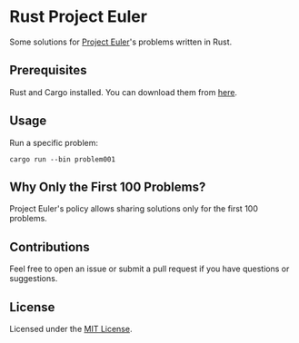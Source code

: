 # Rust Project Euler

Some solutions for [Project Euler](https://projecteuler.net/)'s problems written in Rust.

## Prerequisites

Rust and Cargo installed. You can download them from [here](https://www.rust-lang.org/tools/install).

## Usage
Run a specific problem:

    cargo run --bin problem001

## Why Only the First 100 Problems?

Project Euler's policy allows sharing solutions only for the first 100 problems. 

## Contributions

Feel free to open an issue or submit a pull request if you have questions or suggestions.

## License

Licensed under the [MIT License](https://opensource.org/licenses/MIT).
